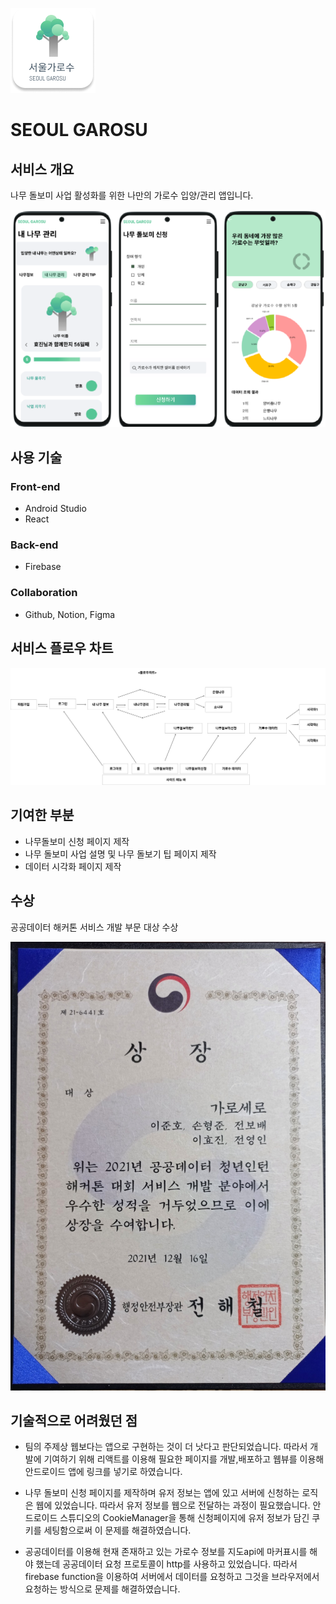 ![Component223](docs/logo.png)

# SEOUL GAROSU

## 서비스 개요

나무 돌보미 사업 활성화를 위한 나만의 가로수 입양/관리 앱입니다.

![screenshot](docs/seoul_garosu_screenshot.png)

## 사용 기술

### Front-end

- Android Studio
- React

### Back-end

- Firebase

### Collaboration

- Github, Notion, Figma

## 서비스 플로우 차트

![flowchart](docs/seoul_garosu_flowchart.png)

## 기여한 부분

- 나무돌보미 신청 페이지 제작
- 나무 돌보미 사업 설명 및 나무 돌보기 팁 페이지 제작
- 데이터 시각화 페이지 제작

## 수상

공공데이터 해커톤 서비스 개발 부문 대상 수상

![prize](docs/seoul_garosu_prize.jpg)

## 기술적으로 어려웠던 점

- 팀의 주제상 웹보다는 앱으로 구현하는 것이 더 낫다고 판단되었습니다. 따라서 개발에 기여하기 위해 리액트를 이용해 필요한 페이지를 개발,배포하고 웹뷰를 이용해 안드로이드 앱에 링크를 넣기로 하였습니다.

- 나무 돌보미 신청 페이지를 제작하며 유저 정보는 앱에 있고 서버에 신청하는 로직은 웹에 있었습니다. 따라서 유저 정보를 웹으로 전달하는 과정이 필요했습니다. 안드로이드 스튜디오의 CookieManager을 통해 신청페이지에 유저 정보가 담긴 쿠키를 세팅함으로써 이 문제를 해결하였습니다.

- 공공데이터를 이용해 현재 존재하고 있는 가로수 정보를 지도api에 마커표시를 해야 했는데 공공데이터 요청 프로토콜이 http를 사용하고 있었습니다. 따라서 firebase function을 이용하여 서버에서 데이터를 요청하고 그것을 브라우저에서 요청하는 방식으로 문제를 해결하였습니다.
